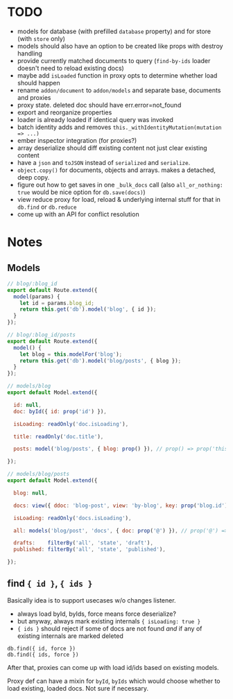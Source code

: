 # TODO

* models for database (with prefilled `database` property) and for store (with `store` only)
* models should also have an option to be created like props with destroy handling
* provide currently matched documents to query (`find-by-ids` loader doesn't need to reload existing docs)
* maybe add `isLoaded` function in proxy opts to determine whether load should happen
* rename `addon/document` to `addon/models` and separate base, documents and proxies
* proxy state. deleted doc should have err.error=not_found
* export and reorganize properties
* loader is already loaded if identical query was invoked
* batch identity adds and removes `this._withIdentityMutation(mutation => ...)`
* ember inspector integration (for proxies?)
* array deserialize should diff existing content not just clear existing content
* have a `json` and `toJSON` instead of `serialized` and `serialize`.
* `object.copy()` for documents, objects and arrays. makes a detached, deep copy.
* figure out how to get saves in one `_bulk_docs` call (also `all_or_nothing: true` would be nice option for `db.save(docs)`)
* view reduce proxy for load, reload & underlying internal stuff for that in `db.find` or `db.reduce`
* come up with an API for conflict resolution


# Notes

## Models

``` javascript
// blog/:blog_id
export default Route.extend({
  model(params) {
    let id = params.blog_id;
    return this.get('db').model('blog', { id });
  }
});

// blog/:blog_id/posts
export default Route.extend({
  model() {
    let blog = this.modelFor('blog');
    return this.get('db').model('blog/posts', { blog });
  }
});

// models/blog
export default Model.extend({

  id: null,
  doc: byId({ id: prop('id') }),

  isLoading: readOnly('doc.isLoading'),

  title: readOnly('doc.title'),

  posts: model('blog/posts', { blog: prop() }), // prop() => prop('this') => this

});

// models/blog/posts
export default Model.extend({

  blog: null,

  docs: view({ ddoc: 'blog-post', view: 'by-blog', key: prop('blog.id') }),

  isLoading: readOnly('docs.isLoading'),

  all: models('blog/post', 'docs', { doc: prop('@') }), // prop('@') => docs[i]

  drafts:    filterBy('all', 'state', 'draft'),
  published: filterBy('all', 'state', 'published'),

});
```

## find `{ id }`, `{ ids }`

Basically idea is to support usecases w/o changes listener.

* always load byId, byIds, force means force deserialize?
* but anyway, always mark existing internals `{ isLoading: true }`
* `{ ids }` should reject if some of docs are not found _and_ if any of existing internals are marked deleted

```
db.find({ id, force })
db.find({ ids, force })
```

After that, proxies can come up with load id/ids based on existing models.

Proxy def can have a mixin for `byId`, `byIds` which would choose whether to load existing, loaded docs. Not sure if necessary.
